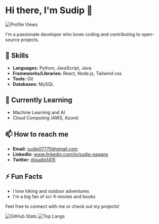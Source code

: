 # Hi there, I'm Sudip 👋

![Profile Views](https://komarev.com/ghpvc/?username=sudip1415&color=green)

I'm a passionate developer who loves coding and contributing to open-source projects.

## 🚀 Skills
- **Languages:** Python, JavaScript, Java
- **Frameworks/Libraries:** React, Node.js, Tailwind css
- **Tools:** Git
- **Databases:** MySQL

## 🌱 Currently Learning
- Machine Learning and AI
- Cloud Computing (AWS, Azure)

## 📫 How to reach me
- **Email:** sudip07770@gmail.com
- **LinkedIn:** www.linkedin.com/in/sudip-nagane
- **Twitter:** [@sudip1415](https://twitter.com/sudip1415)

## ⚡ Fun Facts
- I love hiking and outdoor adventures
- I'm a big fan of sci-fi movies and books

Feel free to connect with me or check out my projects!

![GitHub Stats](https://github-readme-stats.vercel.app/api?username=sudip1415&show_icons=true&theme=radical)
![Top Langs](https://github-readme-stats.vercel.app/api/top-langs/?username=sudip1415&layout=compact&theme=radical)
